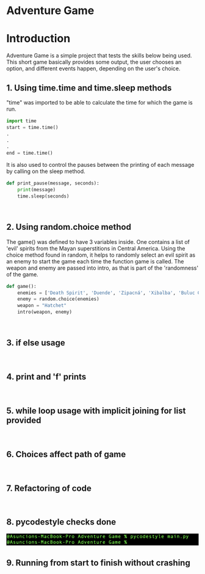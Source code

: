 # Adventure Game
# Introduction 

Adventure Game is a simple project that tests the skills below being used. This short game basically provides some output, the user chooses an option, and different events happen, depending on the user's choice. 
<br>
## 1. Using time.time and time.sleep methods

"time" was imported to be able to calculate the time for which the game is run.

```Python
import time
start = time.time()
.
.
.
end = time.time()
```
It is also used to control the pauses between the printing of each message by calling on the sleep method.

```Python
def print_pause(message, seconds):
    print(message)
    time.sleep(seconds)
```


<br>

## 2. Using random.choice method

The game() was defined to have 3 variables inside. One contains a list of 'evil' spirits from the Mayan superstitions in Central America. Using the choice method found in random, it helps to randomly select an evil spirit as an enemy to start the game each time the function game is called. The weapon and enemy are passed into intro, as that is part of the 'randomness' of the game. 

```Python
def game():
    enemies = ['Death Spirit', 'Duende', 'Zipacná', 'Xibalba', 'Buluc Chabtan']
    enemy = random.choice(enemies)
    weapon = "Hatchet"
    intro(weapon, enemy)
```


<br>

## 3. if else usage

<br>

## 4. print and 'f' prints

<br>

## 5. while loop usage with implicit joining for list provided

<br>

## 6. Choices affect path of game

<br>

## 7. Refactoring of code

<br>

## 8. pycodestyle checks done

![pycheck.png](https://github.com/codeandwine/AdventureGame/blob/main/pycheck.png)
<br>

## 9. Running from start to finish without crashing
